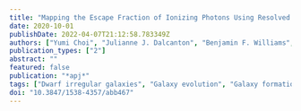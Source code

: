 ```yaml
---
title: "Mapping the Escape Fraction of Ionizing Photons Using Resolved Stars: A Much Higher Escape Fraction for NGC 4214"
date: 2020-10-01
publishDate: 2022-04-07T21:12:58.783349Z
authors: ["Yumi Choi", "Julianne J. Dalcanton", "Benjamin F. Williams", "Evan D. Skillman", "Morgan Fouesneau", "Karl D. Gordon", "Karin M. Sandstrom", "Daniel R. Weisz", "Karoline M. Gilbert"]
publication_types: ["2"]
abstract: ""
featured: false
publication: "*apj*"
tags: ["Dwarf irregular galaxies", "Galaxy evolution", "Galaxy formation", "Star formation", "Interstellar medium", "Reionization", "417", "594", "595", "1569", "847", "1383", "Astrophysics - Astrophysics of Galaxies"]
doi: "10.3847/1538-4357/abb467"
---
```


